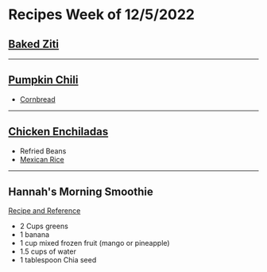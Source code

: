 # Recipes Week of 12/5/2022

## [Baked Ziti](./BakedZiti.md)

---

## [Pumpkin Chili](./pumpkinChili.md)

- [Cornbread](./CornBread.md)

---

## [Chicken Enchiladas](https://themodernproper.com/green-chicken-enchiladas)

- Refried Beans
- [Mexican Rice](https://noshingwiththenolands.com/wp-json/mv-create/v1/creations/85/print)

---

## Hannah's Morning Smoothie

[Recipe and Reference](https://joyfoodsunshine.com/green-smoothie/)

- 2 Cups greens
- 1 banana
- 1 cup mixed frozen fruit (mango or pineapple)
- 1.5 cups of water
- 1 tablespoon Chia seed